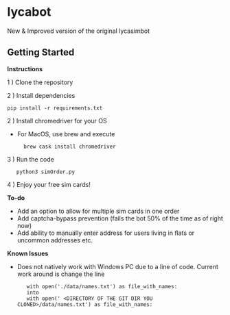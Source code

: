 # lycabot
New &amp; Improved version of the original lycasimbot


## Getting Started
**Instructions**

1 ) Clone the repository

2 ) Install dependencies

    pip install -r requirements.txt

2 ) Install chromedriver for your OS
- For MacOS, use brew and execute
    
        brew cask install chromedriver

3 ) Run the code
       
       python3 simOrder.py
       
4 ) Enjoy your free sim cards!

**To-do**
- Add an option to allow for multiple sim cards in one order
- Add captcha-bypass prevention (fails the bot 50% of the time as of right now)
- Add ability to manually enter address for users living in flats or uncommon addresses etc.


**Known Issues**
- Does not natively work with Windows PC due to a line of code. Current work around is change the line 

         with open('./data/names.txt') as file_with_names:
         into 
         with open(' <DIRECTORY OF THE GIT DIR YOU CLONED>/data/names.txt') as file_with_names:
